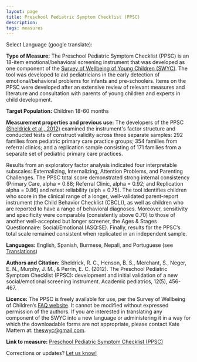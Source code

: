```yaml
---
layout: page
title: Preschool Pediatric Symptom Checklist (PPSC)
description:
tags: measures
---
```


Select Language (google translate):  

<div id="google_translate_element"></div><script type="text/javascript">
function googleTranslateElementInit() {
  new google.translate.TranslateElement({pageLanguage: 'en', layout: google.translate.TranslateElement.InlineLayout.SIMPLE, gaTrack: true, gaId: 'UA-64320648-1'}, 'google_translate_element');
}
</script><script type="text/javascript" src="//translate.google.com/translate_a/element.js?cb=googleTranslateElementInit"></script>  

**Type of Measure:**  The Preschool Pediatric Symptom Checklist (PPSC) is an 18-item emotional/behavioral screening instrument that was developed as one component of the [Survey of Wellbeing of Young Children (SWYC)](http://disabilitymeasures.org/SWYC/). The tool was developed to aid pediatricians in the early detection of emotional/behavioral problems for infants and pre-schoolers. Items on the PPSC were developed after an extensive review of relevant measures and literature and consultation with parents of young children and experts in child development.

**Target Population:** Children 18-60 months

**Measurement properties and previous use:** The developers of the PPSC [(Sheldrick et al., 2012)](https://www.ncbi.nlm.nih.gov/pmc/articles/PMC3907071/) examined the instrument's factor structure and conducted tests of construct validity across three separate samples: 292 families from pediatric primary care practice groups; 354 families from referral clinics; and a replication sample consisting of 171 families from a separate set of pediatric primary care practices.  

Results from an exploratory factor analysis indicated four interpretable subscales: Externalizing, Internalizing, Attention Problems, and Parenting Challenges. The PPSC total score demonstrated strong internal consistency (Primary Care, alpha = 0.88; Referral Clinic, alpha = 0.92; and Replication alpha = 0.86) and retest reliability (alph = 0.75). The tool identifies children who score in the clinical range of a longer, well-validated parent-report instrument (the Child Behavior Checklist (CBCL)), as well as children who are reported to have a range of behavioral diagnoses. Moreover, sensitivity and specificity were comparable (consistently above 0.70) to those of another well-accepted but longer screener, the Ages & Stages Questionnaire: Social/Emotional (ASQ:SE). Finally, results for the PPSC’s total scale remained consistent when replicated in an independent sample.

**Languages:** English, Spanish, Burmese, Nepali, and Portuguese (see [Translations](https://www.floatinghospital.org/The-Survey-of-Wellbeing-of-Young-Children/Translations.aspx))

**Authors and Citation:** Sheldrick, R. C., Henson, B. S., Merchant, S., Neger, E. N., Murphy, J. M., & Perrin, E. C. (2012). The Preschool Pediatric Symptom Checklist (PPSC): development and initial validation of a new social/emotional screening instrument. Academic pediatrics, 12(5), 456-467.

**Licence:** The PPSC is freely available for use, per the Survey of Wellbeing of Children’s [FAQ website](https://www.floatinghospital.org/The-Survey-of-Wellbeing-of-Young-Children/FAQ.aspx#TOC-Is-the-SWYC-protected-by-copyright-). It cannot be modified without expressed permission of the authors. If you are interested in translating any component of the SWYC into a new language or administering it in a way for which the downloadable forms are not appropriate, please contact Kate Mattern at: theswyc@gmail.com.

**Link to measure:** [Preschool Pediatric Symptom Checklist (PPSC)](https://www.floatinghospital.org/The-Survey-of-Wellbeing-of-Young-Children/Parts-of-the-SWYC/PPSC.aspx)

Corrections or updates? [Let us know!](http://disabilitymeasures.org/contact)
